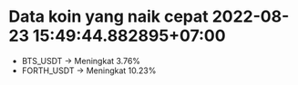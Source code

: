 # Data koin yang naik cepat 2022-08-23 15:49:44.882895+07:00

* BTS_USDT -> Meningkat 3.76%
* FORTH_USDT -> Meningkat 10.23%
